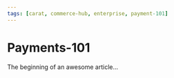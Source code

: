 ```yaml
---
tags: [carat, commerce-hub, enterprise, payment-101]
---
```




# Payments-101

The beginning of an awesome article...
